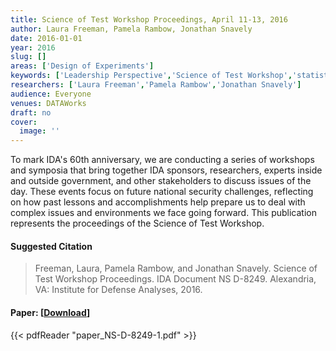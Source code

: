 ```yaml
---
title: Science of Test Workshop Proceedings, April 11-13, 2016
author: Laura Freeman, Pamela Rambow, Jonathan Snavely
date: 2016-01-01
year: 2016
slug: []
areas: ['Design of Experiments']
keywords: ['Leadership Perspective','Science of Test Workshop','statistics']
researchers: ['Laura Freeman','Pamela Rambow','Jonathan Snavely']
audience: Everyone
venues: DATAWorks
draft: no
cover:
  image: ''
---
```




To mark IDA's 60th anniversary, we are conducting a series of workshops and symposia that bring together IDA sponsors, researchers, experts inside and outside government, and other stakeholders to discuss issues of the day. These events focus on future national security challenges, reflecting on how past lessons and accomplishments help prepare us to deal with complex issues and environments we face going forward. This publication represents the proceedings of the Science of Test Workshop.

#### Suggested Citation
> Freeman, Laura, Pamela Rambow, and Jonathan Snavely. Science of Test Workshop Proceedings. IDA Document NS D-8249. Alexandria, VA: Institute for Defense Analyses, 2016.



#### Paper: [[Download](paper_NS-D-8249-1.pdf)]
{{< pdfReader "paper_NS-D-8249-1.pdf" >}}


